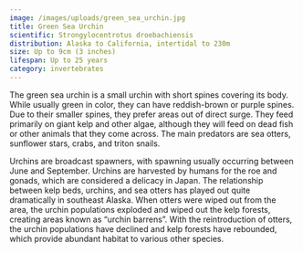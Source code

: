```yaml
---
image: /images/uploads/green_sea_urchin.jpg
title: Green Sea Urchin
scientific: Strongylocentrotus droebachiensis
distribution: Alaska to California, intertidal to 230m
size: Up to 9cm (3 inches)
lifespan: Up to 25 years
category: invertebrates
---
```


The green sea urchin is a small urchin with short spines covering its body. While usually green in color, they can have reddish-brown or purple spines. Due to their smaller spines, they prefer areas out of direct surge. They feed primarily on giant kelp and other algae, although they will feed on dead fish or other animals that they come across. The main predators are sea otters, sunflower stars, crabs, and triton snails.

Urchins are broadcast spawners, with spawning usually occurring between June and September. Urchins are harvested by humans for the roe and gonads, which are considered a delicacy in Japan. The relationship between kelp beds, urchins, and sea otters has played out quite dramatically in southeast Alaska. When otters were wiped out from the area, the urchin populations exploded and wiped out the kelp forests, creating areas known as “urchin barrens”. With the reintroduction of otters, the urchin populations have declined and kelp forests have rebounded, which provide abundant habitat to various other species.


